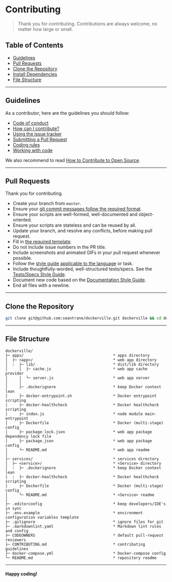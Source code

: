 # Contributing

> Thank you for contributing. Contributions are always welcome, no matter how large or small.

## Table of Contents

- [Guidelines](#guidelines)
- [Pull Requests](#pull-requests)
- [Clone the Repository](#clone-repo)
- [Install Dependencies](#install-dependencies)
- [File Structure](#file-structure)

---

## Guidelines <a id="guidelines"></a>

As a contributor, here are the guidelines you should follow:

- [Code of conduct](https://github.com/seantrane/engineering/blob/master/CODE_OF_CONDUCT.md)
- [How can I contribute?](https://github.com/seantrane/engineering/blob/master/CONTRIBUTING.md#how-can-i-contribute)
- [Using the issue tracker](https://github.com/seantrane/engineering/blob/master/CONTRIBUTING.md#using-the-issue-tracker)
- [Submitting a Pull Request](https://github.com/seantrane/engineering/blob/master/CONTRIBUTING.md#submitting-a-pull-request)
- [Coding rules](https://github.com/seantrane/engineering/blob/master/CONTRIBUTING.md#coding-rules)
- [Working with code](https://github.com/seantrane/engineering/blob/master/CONTRIBUTING.md#working-with-code)

We also recommend to read [How to Contribute to Open Source](https://opensource.guide/how-to-contribute).

---

## Pull Requests <a id="pull-requests"></a>

Thank you for contributing.

- Create your branch from `master`.
- Ensure your [git commit messages follow the required format](https://github.com/seantrane/engineering/blob/master/STYLE_GUIDES.md#git-commit-messages).
- Ensure your scripts are well-formed, well-documented and object-oriented.
- Ensure your scripts are stateless and can be reused by all.
- Update your branch, and resolve any conflicts, before making pull request.
- Fill in [the required template](https://github.com/seantrane/engineering/blob/master/PULL_REQUEST_TEMPLATE.md).
- Do not include issue numbers in the PR title.
- Include screenshots and animated GIFs in your pull request whenever possible.
- Follow the [style guide](https://github.com/seantrane/engineering/blob/master/STYLE_GUIDES.md) [applicable to the language](https://github.com/seantrane/engineering/blob/master/STYLE_GUIDES.md#languages) or task.
- Include thoughtfully-worded, well-structured tests/specs. See the [Tests/Specs Style Guide](https://github.com/seantrane/engineering/blob/master/STYLE_GUIDES.md#tests).
- Document new code based on the [Documentation Style Guide](https://github.com/seantrane/engineering/blob/master/STYLE_GUIDES.md#documentation).
- End all files with a newline.

---

## Clone the Repository <a id="clone-repo"></a>

```sh
git clone git@github.com:seantrane/dockerville.git dockerville && cd dockerville
```

---

## File Structure <a id="file-structure"></a>

```text
dockerville/
├─ apps/                                       * apps directory
│  ├─ <app>/                                   * web app directory
│  :  ├─ lib/                                  * dist/lib directory
│     │  ├─ cache.js                           * web app cache provider
│     │  └─ server.js                          * web app server
│     │
│     ├─ .dockerignore                         * keep Docker context lean
│     ├─ docker-entrypoint.sh                  * Docker entrypoint scripting
│     ├─ docker-healthcheck                    * Docker healthcheck scripting
│     ├─ index.js                              * node module main-entrypoint
│     ├─ Dockerfile                            * Docker (multi-stage) config
│     ├─ package-lock.json                     * web app package dependency lock file
│     ├─ package.json                          * web app package config
│     └─ README.md                             * web app readme
│
├─ services/                                   * services directory
│  ├─ <service>/                               * <Service> directory
│  :  ├─ .dockerignore                         * keep Docker context lean
│  :  ├─ docker-healthcheck                    * Docker healthcheck scripting
│     ├─ Dockerfile                            * Docker (multi-stage) config
│     └─ README.md                             * <Service> readme
│
├─ .editorconfig                               * keep developers/IDE's in sync
├─ .env.example                                * environment configuration variables template
├─ .gitignore                                  * ignore files for git
├─ .markdownlint.yaml                          * Markdown lint rules and config
├─ CODEOWNERS                                  * default pull-request reviewers
├─ CONTRIBUTING.md                             * contributing guidelines
├─ docker-compose.yml                          * Docker-compose config
└─ README.md                                   * repository readme
```

---

#### Happy coding!
